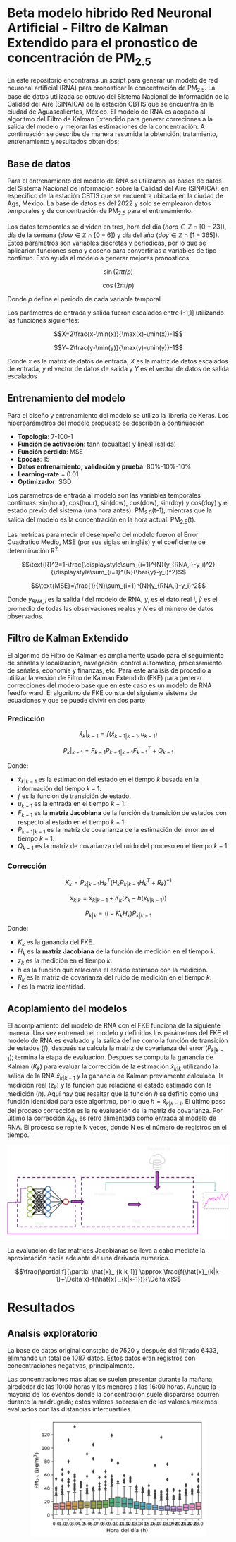 # Beta modelo hibrido Red Neuronal Artificial - Filtro de Kalman Extendido para el pronostico de concentración de PM<sub>2.5

En este repositorio encontraras un script para generar un modelo de red neuronal artificial (RNA) para pronosticar la concentración de PM<sub>2.5</sub>. La base de datos utilizada se obtuvo del Sistema Nacional de Información de la Calidad del Aire (SINAICA) de la estación CBTIS que se encuentra en la ciudad de Aguascalientes, México. El modelo de RNA es acopado al algoritmo del Filtro de Kalman Extendido para generar correciones a la salida del modelo y mejorar las estimaciones de la concentración. A continuación se describe de manera resumida la obtención, tratamiento, entrenamiento y resultados obtenidos:

## Base de datos
Para el entrenamiento del modelo de RNA se utilizaron las bases de datos del Sistema Nacional de Información sobre la Calidad del Aire (SINAICA); en especifico de la estación CBTIS que se encuentra ubicada en la ciudad de Ags, México. La base de datos es del 2022 y solo se emplearon datos temporales y de concentración de PM<sub>2.5</sub> para el entrenamiento.

Los datos temporales se dividen en tres, hora del día ($hora \in \mathbb{Z} \cap [0-23]$), día de la semana ($dow \in \mathbb{Z} \cap [0-6]$) y día del año ($doy \in \mathbb{Z} \cap [1-365]$). Estos parámetros son variables discretas y periodicas, por lo que se aplicarion funciones seno y coseno para convertirlas a variables de tipo continuo. Esto ayuda al modelo a generar mejores pronosticos.

$$\sin(2\pi t/p)$$

$$\cos(2\pi t/p)$$

Donde $p$ define el periodo de cada variable temporal.

Los parámetros de entrada y salida fueron escalados entre [-1,1] utilizando las funciones siguientes:

$$X=2\frac{x-\min(x)}{\max(x)-\min(x)}-1$$

$$Y=2\frac{y-\min(y)}{\max(y)-\min(y)}-1$$

Donde $x$ es la matriz de datos de entrada, $X$ es la matriz de datos escalados de entrada, $y$ el vector de datos de salida y $Y$ es el vector de datos de salida escalados

## Entrenamiento del modelo
Para el diseño y entrenamiento del modelo se utilizo la libreria de Keras. Los hiperparámetros del modelo propuesto se describen a continuación

- **Topologia**: 7-100-1
- **Función de activación**: tanh (ocualtas) y lineal (salida)
- **Función perdida**: MSE
- **Épocas**: 15
- **Datos entrenamiento, validación y prueba**: 80%-10%-10%
- **Learning-rate** = 0.01
- **Optimizador**: SGD

Los parametros de entrada al modelo son las variables temporales continuas: sin(hour), cos(hour), sin(dow), cos(dow), sin(doy) y cos(doy) y el estado previo del sistema (una hora antes): PM<sub>2.5</sub>(t-1); mientras que la salida del modelo es la concentración en la hora actual: PM<sub>2.5</sub>(t).

Las metricas para medir el desempeño del modelo fueron el Error Cuadratico Medio, MSE (por sus siglas en inglés) y el coeficiente de determinación $\text{R}^2$

$$\text{R}^2=1-\frac{\displaystyle\sum_{i=1}^{N}(y_{RNA,i}-y_i)^2}{\displaystyle\sum_{i=1}^{N}(\bar{y}-y_i)^2}$$

$$\text{MSE}=\frac{1}{N}\sum_{i=1}^{N}(y_{RNA,i}-y_i)^2$$

Donde $y_{RNA,i}$ es la salida $i$ del modelo de RNA, $y_i$ es el dato real $i$, $\bar{y}$ es el promedio de todas las observaciones reales y $N$ es el número de datos observados.

## Filtro de Kalman Extendido

El algorimo de Filtro de Kalman es ampliamente usado para el seguimiento de señales y localización, navegación, control automatico, procesamiento de señales, economia y finanzas, etc. Para este analisis de procedio a utilizar la versión de Filtro de Kalman Extendido (FKE) para generar correcciones del modelo base que en este caso es un modelo de RNA feedforward. El algoritmo de FKE consta del siguiente sistema de ecuaciones y que se puede divivir en dos parte

### Predicción

$$\hat{x}_ k|_ {k-1}=f(\hat{x}_ {k-1|k-1},u_{k-1})$$

$$P_k|_ {k-1}=F_{k-1}P_{k-1|k-1}F^T_{k-1}+Q_{k-1}$$

Donde:

- $\hat{x}_{k|k-1}$ es la estimación del estado en el tiempo $k$ basada en la información del tiempo $k-1$.
- $f$ es la función de transición de estado.
- $u_{k-1}$ es la entrada en el tiempo $k-1$.
- $F_{k-1}$ es la **matriz Jacobiana** de la función de transición de estados con respecto al estado en el tiempo $k-1$.
- $P_{k-1|k-1}$ es la matriz de covarianza de la estimación del error en el tiempo $k-1$.
- $Q_{k-1}$ es la matriz de covarianza del ruido del proceso en el tiempo $k-1$

### Corrección

$$K_k=P_{k|k-1}H^T_k(H_kP_{k|k-1}H^T_k+R_k)^{-1}$$

$$\hat{x}_ {k|k}=\hat{x}_ {k|k-1}+K_k(z_k-h(\hat{x}_{k|k-1}))$$

$$P_{k|k}=(I-K_kH_k)P_{k|k-1}$$

Donde:

- $K_k$ es la ganancia del FKE.
- $H_k$ es la **matriz Jacobiana** de la función de medición en el tiempo $k$.
- $z_k$ es la medición en el tiempo $k$.
- $h$ es la función que relaciona el estado estimado con la medición.
- $R_k$ es la matriz de covarianza del ruido de medición en el tiempo $k$.
- $I$ es la matriz identidad.

## Acoplamiento del modelos

El acomplamiento del modelo de RNA con el FKE funciona de la siguiente manera. Una vez entrenado el modelo y definidos los parámetros del FKE el modelo de RNA es evaluado y la salida define como la función de transición de estados ($f$), después se calcula la matriz de covarianza del error ($P_{k|k-1}$); termina la etapa de evaluación. Despues se computa la ganancia de Kalman ($K_k$) para evaluar la corrección de la estimación $\hat{x}_{k|k}$ utilizando la salida de la RNA $\hat{x} _{k|k-1}$ y la ganancia de Kalman previamente calculada, la medición real ($z_k$) y la función que relaciona el estado estimado con la medición ($h$). Aquí hay que resaltar que la función $h$ se definio como una función identidad para este algoritmo, por lo que $h=\hat{x} _{k|k-1}$. El último paso del proceso corrección es la re evaluación de la matriz de covarianza. Por último la corrección $\hat{x} _{k|k}$ es retro alimentada como entrada al modelo de RNA. El proceso se repite N veces, donde N es el número de registros en el tiempo.

<img src = "imagenes/algoritmo.png" />

La evaluación de las matrices Jacobianas se lleva a cabo mediate la aproximación hacia adelante de una derivada numerica.

$$\frac{\partial f}{\partial \hat{x}_ {k|k-1}} \approx \frac{f(\hat{x}_{k|k-1}+\Delta x)-f(\hat{x} _{k|k-1})}{\Delta x}$$

# Resultados

## Analsis exploratorio

La base de datos original constaba de 7520 y después del filtrado 6433, elimnando un total de 1087 datos. Estos datos eran registros con concentraciones negativas, principalmente. 

Las concentraciones más altas se suelen presentar durante la mañana, alrededor de las 10:00 horas y las menores a las 16:00 horas. Aunque la mayoria de los eventos donde la concentración suele dispararse ocurren durante la madrugada; estos valores sobresalen de los valores maximos evaluados con las distancias intercuartiles.

<center><img src = "imagenes/boxplot.jpg" width="400"  alt="centered image" /></center>
